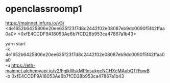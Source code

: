 # openclassroomp1
https://mainnet.infura.io/v3/
<4e1652b6425806e20ee635f23f7d8c2442f02e08087eb9dc0090f5f42ffaa0a0>
<0xfE4CCDF9A18053Ae6b7fCD28b953ca47867a1b43>

yarn start \
    -k 4e1652b6425806e20ee635f23f7d8c2442f02e08087eb9dc0090f5f42ffaa0a0 \
    -u https://eth-mainnet.alchemyapi.io/v2/FgjkWskMPlnsukgcNCHXcMAubQTfFpwB \
    -b 0xfE4CCDF9A18053Ae6b7fCD28b953ca47867a1b43
